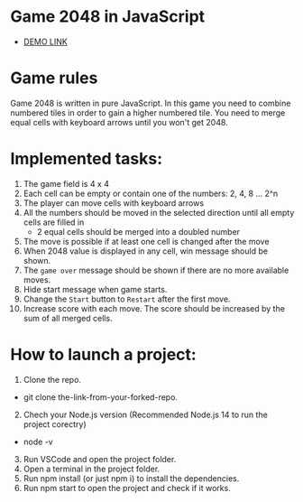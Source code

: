 # Game 2048 in JavaScript
 - [DEMO LINK](https://<your_account>.github.io/<repo_name>/)

# Game rules
Game 2048 is written in pure JavaScript.
In this game you need to combine numbered tiles in order to gain a higher numbered tile.
You need to merge equal cells with keyboard arrows until you won't get 2048.

# Implemented tasks:
1) The game field is 4 x 4
2) Each cell can be empty or contain one of the numbers: 2, 4, 8 ... 2^n
3) The player can move cells with keyboard arrows
4) All the numbers should be moved in the selected direction until all empty cells are filled in
   - 2 equal cells should be merged into a doubled number
5) The move is possible if at least one cell is changed after the move
6) When 2048 value is displayed in any cell, win message should be shown.
7) The `game over` message should be shown if there are no more available moves.
8) Hide start message when game starts.
9) Change the `Start` button to `Restart` after the first move.
10) Increase score with each move. The score should be increased by the sum of all merged cells.

# How to launch a project:
1. Clone the repo.
  - git clone the-link-from-your-forked-repo.
2. Chech your Node.js version (Recommended Node.js 14 to run the project corectry)
  - node -v
3. Run VSCode and open the project folder.
4. Open a terminal in the project folder.
5. Run npm install (or just npm i) to install the dependencies.
6. Run npm start to open the project and check if it works.
